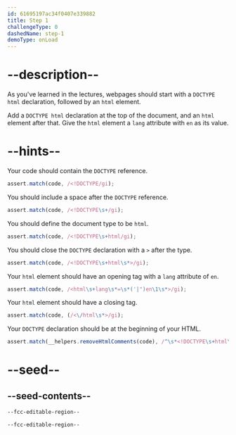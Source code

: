 ```yaml
---
id: 61695197ac34f0407e339882
title: Step 1
challengeType: 0
dashedName: step-1
demoType: onLoad
---
```


# --description--

As you've learned in the lectures, webpages should start with a `DOCTYPE html` declaration, followed by an `html` element.

Add a `DOCTYPE html` declaration at the top of the document, and an `html` element after that. Give the `html` element a `lang` attribute with `en` as its value.

# --hints--

Your code should contain the `DOCTYPE` reference.

```js
assert.match(code, /<!DOCTYPE/gi);
```

You should include a space after the `DOCTYPE` reference.

```js
assert.match(code, /<!DOCTYPE\s+/gi);
```

You should define the document type to be `html`.

```js
assert.match(code, /<!DOCTYPE\s+html/gi);
```

You should close the `DOCTYPE` declaration with a `>` after the type.

```js
assert.match(code, /<!DOCTYPE\s+html\s*>/gi);
```

Your `html` element should have an opening tag with a `lang` attribute of `en`.

```js
assert.match(code, /<html\s+lang\s*=\s*('|")en\1\s*>/gi);
```

Your `html` element should have a closing tag.

```js
assert.match(code, (/<\/html\s*>/gi);
```

Your `DOCTYPE` declaration should be at the beginning of your HTML.

```js
assert.match(__helpers.removeHtmlComments(code), /^\s*<!DOCTYPE\s+html\s*>/i);
```

# --seed--

## --seed-contents--

```html
--fcc-editable-region--

--fcc-editable-region--
```
